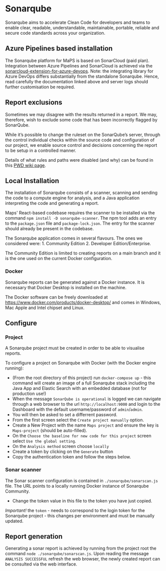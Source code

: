 # Sonarqube

Sonarqube aims to accelerate Clean Code for developers and teams to enable clear, readable, understandable, maintainable, portable, reliable and secure code standards across your organization.

## Azure Pipelines based installation

The Sonarqube platform for MaPS is based on SonarCloud (paid plan). Integration between Azure Pipelines and SonarCloud is achieved via the [sonarcloud-extension-for-azure-devops](https://docs.sonarsource.com/sonarcloud/advanced-setup/ci-based-analysis/sonarcloud-extension-for-azure-devops/). Note: the integrating library for Azure DevOps differs substantially from the standalone Sonarqube. Hence, read carefully the documentation linked above and server logs should further customisation be required.

## Report exclusions

Sometimes we may disagree with the results returned in a report. We may, therefore, wish to exclude some code that has been incorrectly flagged by SonarQube.

While it’s possible to change the ruleset on the SonarQube’s server, through the control individual checks within the source code and configuration of our project, we enable source control and decisions concerning the report to be setup in a controlled manner.

Details of what rules and paths were disabled (and why) can be found in this [PWD wiki page](https://dev.azure.com.mcas.ms/moneyandpensionsservice/MaPS%20Digital/_wiki/wikis/MaPS-Digital.wiki/367/Sonar-exclusions).

## Local Installation

The installation of Sonarqube consists of a scanner, scanning and sending the code to a compute engine for analysis, and a Java application interpreting the code and generating a report.

Maps' React-based codebase requires the scanner to be installed via the command `npm install -D sonarqube-scanner`. The npm tool adds an entry to the `package.json` file and `package-lock.json`. The entry for the scanner should already be present in the codebase.

The Sonarqube application comes in several flavours. The ones we considered were: 1. Community Edition 2. Developer Edition/Enterprise.

The Community Edition is limited to creating reports on a main branch and it is the one used on the current Docker configuration.

### Docker

Sonarqube reports can be generated against a Docker instance. It is necessary that Docker Desktop is installed on the machine.

The Docker software can be freely downloaded at https://www.docker.com/products/docker-desktop/ and comes in Windows, Mac Apple and Intel chipset and Linux.

## Configure

### Project

A Sonarqube project must be created in order to be able to visualise reports.

To configure a project on Sonarqube with Docker (with the Docker engine running):

- (From the root directory of this project) run `docker-compose up` - this command will create an image of a full Sonarqube stack including the Java App and Elastic Search with an embedded database (not for production use!)
- When the message `SonarQube is operational` is logged we can navigate through a web browser to the url `http://localhost:9000` and login to the Dashboard with the default username/password of `admin`/`admin`.
- You will then be asked to set a differrent password.
- From the first screen select the `Create project manually` option.
- Create a New Project with the name `Maps project` and ensure the key is `Maps-project` (should be auto-filled).
- On the `Choose the baseline for new code for this project` screen select `Use the global setting`.
- On the `Analysis method` screen choose `locally`
- Create a token by clicking on the `Generate` button
- Copy the authentication token and follow the steps below.

### Sonar scanner

The Sonar scanner configuration is contained in `./sonarqube/sonarscan.js` file. The URL points to a locally running Docker instance of Sonarqube Community.

- Change the token value in this file to the token you have just copied.

_Important!_ the `token` - needs to correspond to the login token for the Sonarqube project - this changes per environment and must be manually updated.

## Report generation

Generating a sonar report is achieved by running from the project root the command `node ./sonarqube/sonarscan.js`.
Upon reading the message `ANALYSIS SUCCESSFUL` refresh the web browser, the newly created report can be consulted via the web interface.
